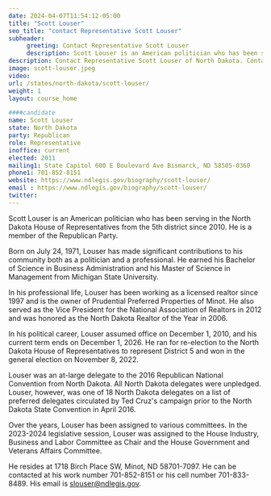 ```yaml
---
date: 2024-04-07T11:54:12-05:00
title: "Scott Louser"
seo_title: "contact Representative Scott Louser"
subheader:
     greeting: Contact Representative Scott Louser
     description: Scott Louser is an American politician who has been serving in the North Dakota House of Representatives from the 5th district since 2010. He is a member of the Republican Party.
description: Contact Representative Scott Louser of North Dakota. Contact information for Scott Louser includes email address, phone number, and mailing address.
image: scott-louser.jpeg
video:
url: /states/north-dakota/scott-louser/
weight: 1
layout: course_home

####candidate
name: Scott Louser
state: North Dakota
party: Republican
role: Representative
inoffice: current
elected: 2011
mailing1: State Capitol 600 E Boulevard Ave Bismarck, ND 58505-0360
phone1: 701-852-8151
website: https://www.ndlegis.gov/biography/scott-louser/
email : https://www.ndlegis.gov/biography/scott-louser/
twitter: 
---
```

Scott Louser is an American politician who has been serving in the North Dakota House of Representatives from the 5th district since 2010. He is a member of the Republican Party. 

Born on July 24, 1971, Louser has made significant contributions to his community both as a politician and a professional. He earned his Bachelor of Science in Business Administration and his Master of Science in Management from Michigan State University. 

In his professional life, Louser has been working as a licensed realtor since 1997 and is the owner of Prudential Preferred Properties of Minot. He also served as the Vice President for the National Association of Realtors in 2012 and was honored as the North Dakota Realtor of the Year in 2006.

In his political career, Louser assumed office on December 1, 2010, and his current term ends on December 1, 2026. He ran for re-election to the North Dakota House of Representatives to represent District 5 and won in the general election on November 8, 2022. 

Louser was an at-large delegate to the 2016 Republican National Convention from North Dakota. All North Dakota delegates were unpledged. Louser, however, was one of 18 North Dakota delegates on a list of preferred delegates circulated by Ted Cruz's campaign prior to the North Dakota State Convention in April 2016. 

Over the years, Louser has been assigned to various committees. In the 2023-2024 legislative session, Louser was assigned to the House Industry, Business and Labor Committee as Chair and the House Government and Veterans Affairs Committee. 

He resides at 1718 Birch Place SW, Minot, ND 58701-7097. He can be contacted at his work number 701-852-8151 or his cell number 701-833-8489. His email is slouser@ndlegis.gov.

